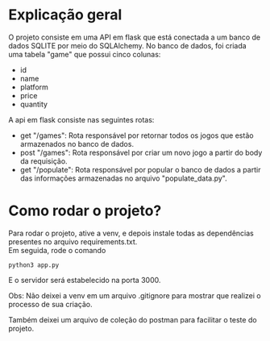# Explicação geral
O projeto consiste em uma API em flask que está conectada a um banco de dados SQLITE por meio do SQLAlchemy. 
No banco de dados, foi criada uma tabela "game" que possui cinco colunas:
- id
- name
- platform
- price
- quantity

A api em flask consiste nas seguintes rotas:
- get "/games": Rota responsável por retornar todos os jogos que estão armazenados no banco de dados.
- post "/games": Rota responsável por criar um novo jogo a partir do body da requisição.
- get "/populate": Rota responsável por popular o banco de dados a partir das informações armazenadas no arquivo "populate_data.py".

# Como rodar o projeto?
Para rodar o projeto, ative a venv, e depois instale todas as dependências presentes no arquivo requirements.txt.
<br/>
Em seguida, rode o comando 
```
python3 app.py
```
E o servidor será estabelecido na porta 3000.

Obs: Não deixei a venv em um arquivo .gitignore para mostrar que realizei o processo de sua criação.

Também deixei um arquivo de coleção do postman para facilitar o teste do projeto.